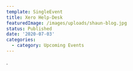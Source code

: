 ```yaml
---
template: SingleEvent
title: Xero Help-Desk
featuredImage: /images/uploads/shaun-blog.jpg
status: Published
date: '2020-07-03'
categories:
  - category: Upcoming Events
---
```

.
